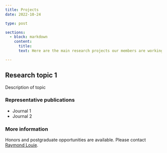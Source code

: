 ```yaml
---
title: Projects
date: 2022-10-24

type: post

sections:
  - block: markdown
    content:
      title: 
      text: Here are the main research projects our members are working on, and potential honors and postgraduate opportunities are indicated. Please feel free to reach out to find more about the project. 

---
```


## Research topic 1

Description of topic

### Representative publications

- Journal 1
- Journal 2

### More information

Honors and postgraduate opportunities are available. Please contact [Raymond Louie](mailto:r.louie@unsw.edu.au).